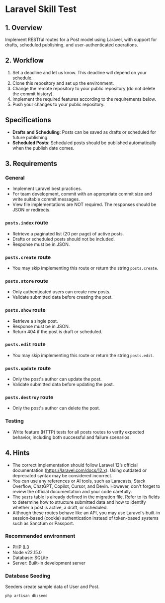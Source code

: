 # Laravel Skill Test

## 1. Overview

Implement RESTful routes for a Post model using Laravel, with support for drafts, scheduled publishing, and user-authenticated operations.

## 2. Workflow

1. Set a deadline and let us know. This deadline will depend on your schedule.
2. Clone this repository and set up the environment.
3. Change the remote repository to your public repository (do not delete the commit history).
4. Implement the required features according to the requirements below.
5. Push your changes to your public repository.

## Specifications

- **Drafts and Scheduling**: Posts can be saved as drafts or scheduled for future publishing.
- **Scheduled Posts**: Scheduled posts should be published automatically when the publish date comes.

## 3. Requirements

### General

- Implement Laravel best practices.
- For team development, commit with an appropriate commit size and write suitable commit messages.
- View file implementations are NOT required. The responses should be JSON or redirects.

### `posts.index` route

- Retrieve a paginated list (20 per page) of active posts.
- Drafts or scheduled posts should not be included.
- Response must be in JSON.

### `posts.create` route

- You may skip implementing this route or return the string `posts.create`.

### `posts.store` route

- Only authenticated users can create new posts.
- Validate submitted data before creating the post.

### `posts.show` route

- Retrieve a single post.
- Response must be in JSON.
- Return 404 if the post is draft or scheduled.

### `posts.edit` route

- You may skip implementing this route or return the string `posts.edit`.

### `posts.update` route

- Only the post's author can update the post.
- Validate submitted data before updating the post.

### `posts.destroy` route

- Only the post's author can delete the post.

### Testing
- Write feature (HTTP) tests for all posts routes to verify expected behavior, including both successful and failure scenarios.

## 4. Hints

- The correct implementation should follow Laravel 12’s official documentation (https://laravel.com/docs/12.x). Using outdated or deprecated syntax may be considered incorrect.
- You can use any references or AI tools, such as Laracasts, Stack Overflow, ChatGPT, Copilot, Cursor, and Devin. However, don't forget to review the official documentation and your code carefully.
- The `posts` table is already defined in the migration file. Refer to its fields to determine how to structure submitted data and how to identify whether a post is active, a draft, or scheduled.
- Although these routes behave like an API, you may use Laravel’s built-in session-based (cookie) authentication instead of token-based systems such as Sanctum or Passport.

### Recommended environment

- PHP 8.3
- Node v22.15.0
- Database: SQLite
- Server: Built-in development server

### Database Seeding

Seeders create sample data of User and Post.

```
php artisan db:seed
```
